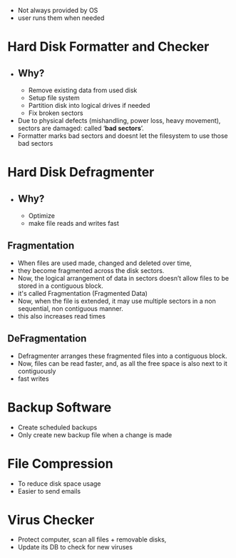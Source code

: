 - Not always provided by OS
- user runs them when needed

# Hard Disk Formatter and Checker

- ## Why?
	- Remove existing data from used disk
	- Setup file system
	- Partition disk into logical drives if needed
	- Fix broken sectors
- Due to physical defects (mishandling, power loss, heavy movement), sectors are damaged: called ‘**bad sectors**’. 
- Formatter marks bad sectors and doesnt let the 
filesystem to use those bad sectors


# Hard Disk Defragmenter

- ## Why?
	- Optimize
	- make file reads and writes fast

## Fragmentation

- When files are used made, changed and deleted over time,
-  they become fragmented across the disk sectors. 
-  Now, the logical arrangement of data in sectors doesn’t allow  files to be stored in a contiguous block. 
-  it's called Fragmentation (Fragmented Data)
- Now, when the file is extended, it may use multiple sectors in a non sequential, non contiguous manner.
- this also increases read times

## DeFragmentation

- Defragmenter arranges these fragmented files into a contiguous block.
- Now, files can be read faster, and, as all the free space is also next to it contiguously 
- fast writes

# Backup Software

- Create scheduled backups
- Only create new backup file when a change is made

# File Compression

- To reduce disk space usage
- Easier to send emails

# Virus Checker

- Protect computer, scan all files + removable disks, 
- Update its DB to check for new viruses













